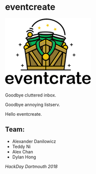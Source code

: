 # eventcreate

![logo](./src/img/small-words-ec-logo.png)

Goodbye cluttered inbox.

Goodbye annoying listserv.

Hello eventcreate.

## Team:

- Alexander Danilowicz
- Teddy Ni
- Alex Chan
- Dylan Hong 

*HackDay Dartmouth 2018*